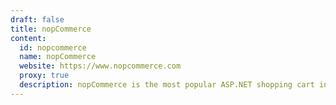 ```yaml
---
draft: false
title: nopCommerce
content:
  id: nopcommerce
  name: nopCommerce
  website: https://www.nopcommerce.com
  proxy: true
  description: nopCommerce is the most popular ASP.NET shopping cart in the world based on Microsoft technologies. Free and open-source eCommerce platform.
---
```

